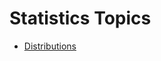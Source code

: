 # Statistics Topics

- [Distributions](https://github.com/ghostiek/StatsResources/blob/master/Statistics/Distributions/Distributions.md)
